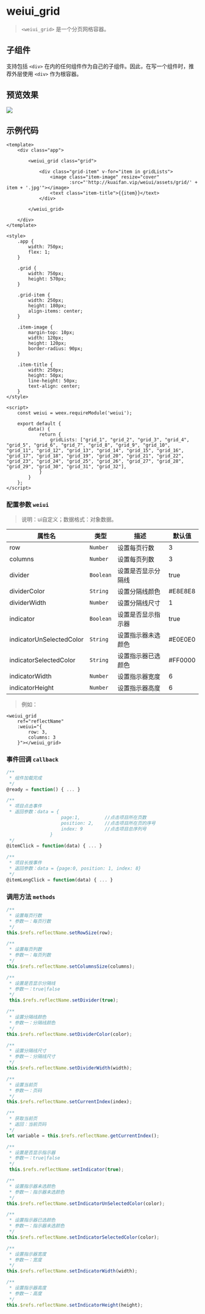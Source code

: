 # weiui_grid

> `<weiui_grid>` 是一个分页网格容器。

## 子组件

支持包括 `<div>` 在内的任何组件作为自己的子组件。因此，在写一个组件时，推荐外层使用 `<div>` 作为根容器。

## 预览效果

![](media/ezgif-4-a9450af95b.gif)

## 示例代码

```vue
<template>
    <div class="app">

        <weiui_grid class="grid">

            <div class="grid-item" v-for="item in gridLists">
                <image class="item-image" resize="cover"
                       :src="'http://kuaifan.vip/weiui/assets/grid/' + item + '.jpg'"></image>
                <text class="item-title">{{item}}</text>
            </div>

        </weiui_grid>

    </div>
</template>

<style>
    .app {
        width: 750px;
        flex: 1;
    }

    .grid {
        width: 750px;
        height: 570px;
    }

    .grid-item {
        width: 250px;
        height: 180px;
        align-items: center;
    }

    .item-image {
        margin-top: 10px;
        width: 120px;
        height: 120px;
        border-radius: 90px;
    }

    .item-title {
        width: 250px;
        height: 50px;
        line-height: 50px;
        text-align: center;
    }
</style>

<script>
    const weiui = weex.requireModule('weiui');

    export default {
        data() {
            return {
                gridLists: ["grid_1", "grid_2", "grid_3", "grid_4", "grid_5", "grid_6", "grid_7", "grid_8", "grid_9", "grid_10", "grid_11", "grid_12", "grid_13", "grid_14", "grid_15", "grid_16", "grid_17", "grid_18", "grid_19", "grid_20", "grid_21", "grid_22", "grid_23", "grid_24", "grid_25", "grid_26", "grid_27", "grid_28", "grid_29", "grid_30", "grid_31", "grid_32"],
            }
        }
    };
</script>
```


### 配置参数 `weiui`
>说明：ui自定义；数据格式：对象数据。

| 属性名           | 类型     | 描述                          | 默认值     |
| ------------- | ------ | -------------------------- | ------- |
| row |`Number`  | 设置每页行数           | 3       |
| columns |`Number`  | 设置每页列数           | 3       |
| divider |`Boolean`  | 设置是否显示分隔线           | true       |
| dividerColor |`String`  | 设置分隔线颜色           | #E8E8E8       |
| dividerWidth |`Number`  | 设置分隔线尺寸           | 1      |
| indicator |`Boolean`  | 设置是否显示指示器           | true      |
| indicatorUnSelectedColor |`String`  | 设置指示器未选颜色           | #E0E0E0       |
| indicatorSelectedColor |`String`  | 设置指示器已选颜色           | #FF0000      |
| indicatorWidth |`Number`  | 设置指示器宽度           | 6      |
| indicatorHeight |`Number`  | 设置指示器高度           | 6      |

> 例如：

```vue
<weiui_grid
    ref="reflectName"
    :weiui="{
        row: 3,
        columns: 3
    }"></weiui_grid>
```

### 事件回调 `callback`

``` js
/**
 * 组件加载完成
 */
@ready = function() { ... }

/**
 * 项目点击事件
 * 返回参数：data = {
                    page:1,         //点击项目所在页数
                    position: 2,    //点击项目所在页的序号
                    index: 9        //点击项目总序列号
                }
 */
@itemClick = function(data) { ... }

/**
 * 项目长按事件
 * 返回参数：data = {page:0, position: 1, index: 8}
 */
@itemLongClick = function(data) { ... }
```

### 调用方法 `methods`

```js
/**
 * 设置每页行数
 * 参数一：每页行数
 */
this.$refs.reflectName.setRowSize(row);

/**
 * 设置每页列数
 * 参数一：每页列数
 */
this.$refs.reflectName.setColumnsSize(columns);

/**
 * 设置是否显示分隔线
 * 参数一：true|false
 */
 this.$refs.reflectName.setDivider(true);

/**
 * 设置分隔线颜色
 * 参数一：分隔线颜色
 */
this.$refs.reflectName.setDividerColor(color);

/**
 * 设置分隔线尺寸
 * 参数一：分隔线尺寸
 */
this.$refs.reflectName.setDividerWidth(width);

/**
 * 设置当前页
 * 参数一：页码
 */
this.$refs.reflectName.setCurrentIndex(index);

/**
 * 获取当前页
 * 返回：当前页码
 */
let variable = this.$refs.reflectName.getCurrentIndex();

/**
 * 设置是否显示指示器
 * 参数一：true|false
 */
 this.$refs.reflectName.setIndicator(true);

/**
 * 设置指示器未选颜色
 * 参数一：指示器未选颜色
 */
this.$refs.reflectName.setIndicatorUnSelectedColor(color);

/**
 * 设置指示器已选颜色
 * 参数一：指示器未选颜色
 */
this.$refs.reflectName.setIndicatorSelectedColor(color);

/**
 * 设置指示器宽度
 * 参数一：宽度
 */
this.$refs.reflectName.setIndicatorWidth(width);

/**
 * 设置指示器高度
 * 参数一：高度
 */
this.$refs.reflectName.setIndicatorHeight(height);
```


